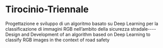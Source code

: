 # Tirocinio-Triennale
Progettazione e sviluppo di un algoritmo basato su Deep Learning per la classificazione di immagini RGB nell’ambito della sicurezza stradale----Design and Development of an algorithm based on Deep Learning to classify RGB images in the context of road safety
